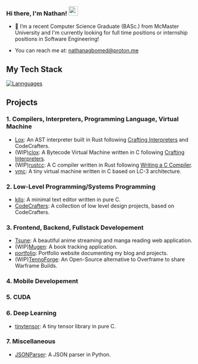 
### Hi there, I'm Nathan! <img src="https://emojis.slackmojis.com/emojis/images/1536351075/4594/blob-wave.gif" width="25"/>


- 🏫 I’m a recent Computer Science Graduate (BASc.) from McMaster University and I'm currently looking for full time positions or internship positions in Software Engineering!

- You can reach me at: nathanagbomed@proton.me



## My Tech Stack

[![Lannguages](https://skillicons.dev/icons?i=c,cpp,go,rust,python,ts)](https://skillicons.dev)


## Projects

### 1. Compilers, Interpreters, Programming Language, Virtual Machine
 - [Lox](https://github.com/Meillaya/Lox): An AST interpreter built in Rust following [Crafting Interpreters](https://www.craftinginterpreters.com/) and CodeCrafters.
 - (WIP)[clox](https://github.com/Meillaya/clox): A Bytecode Virtual Machine written in C following [Crafting Interpreters](https://www.craftinginterpreters.com/).
 - (WIP)[rustcc](https://github.com/Meillaya/rustcc): A C compiler written in Rust following [Writing a C Compiler](https://norasandler.com/book/#tips-on-extra-credit-features).
 - [vmc](https://github.com/Meillaya/vmc): A tiny virtual machine written in C based on LC-3 architecture.

### 2. Low-Level Programming/Systems Programming
 - [kilo](https://github.com/Meillaya/kilo): A minimal text editor written in pure C.
 - [CodeCrafters](https://github.com/Meillaya/CodeCrafters): A collection of low level design projects, based on CodeCrafters.

### 3. Frontend, Backend, Fullstack Developement
 - [Tsune](https://github.com/Meillaya/Tsune): A beautiful anime streaming and manga reading web application.
 - (WIP)[Mugen](https://github.com/Meillaya/Mugen): A book tracking application.
 - [portfolio](https://github.com/Meillaya/portfolio): Portfolio website documenting my blog and projects.
 - (WIP)[TennoForge](https://github.com/Meillaya/TennoForge): An Open-Source alternative to Overframe to share Warframe Builds.

### 4. Mobile Developement

### 5. CUDA

### 6. Deep Learning
 - [tinytensor](https://github.com/Meillaya/tinytensor): A tiny tensor library in pure C. 
 
### 7. Miscellaneous
  - [JSONParser](https://github.com/Meillaya/JSONParser): A JSON parser in Python.
